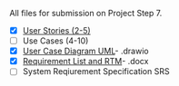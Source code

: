 All files for submission on Project Step 7.

- [X] [User Stories (2-5)](https://github.com/gowebUSA/MSSA-Project/blob/master/TSQL/Project-Step-7/User%20Story.docx)
- [ ] Use Cases (4-10)
- [X] [User Case Diagram UML](https://github.com/gowebUSA/MSSA-Project/blob/master/TSQL/Project-Step-7/Proj%20Step%207%20UML.drawio)- .drawio
- [X] [Requirement List and RTM](https://github.com/gowebUSA/MSSA-Project/blob/master/TSQL/Project-Step-7/Requirement%20List%20and%20RTM.docx)- .docx
- [ ] System Reqiurement Specification SRS
